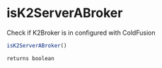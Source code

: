 # isK2ServerABroker

Check if K2Broker is in configured with ColdFusion

```javascript
isK2ServerABroker()
```

```javascript
returns boolean
```
